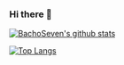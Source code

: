 ### Hi there 👋

[![BachoSeven's github stats](https://github-readme-stats.vercel.app/api?username=bachoseven&count_private=true&show_icons=true&theme=gruvbox)](https://github.com/bachoseven/bachoseven)

[![Top Langs](https://github-readme-stats.vercel.app/api/top-langs/?username=bachoseven&layout=compact)](https://github.com/bachoseven/bachoseven)
